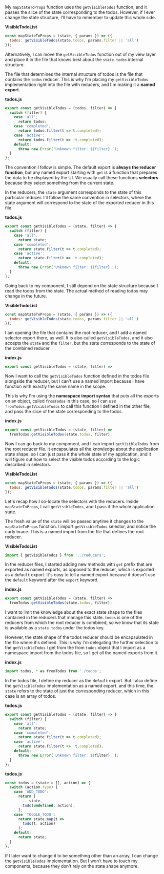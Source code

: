 My `mapStateToProps` function uses the `getVisibleTodos` function, and it passes the slice of the state corresponding to the todos. However, if I ever change the state structure, I'll have to remember to update this whole side.

**VisibleTodoList**
```javascript
const mapStateToProps = (state, { params }) => ({
  todos: getVisibleTodos(state.todos, params.filter || 'all')
});
```

Alternatively, I can move the `getVisibleTodos` function out of my view layer and place it in the file that knows best about the `state.todos` internal structure.

The file that determines the internal structure of todos is the file that contains the `todos` reducer. This is why I'm placing my `getVisibleTodos` implementation right into the file with reducers, and I'm making it a **named export**.

**todos.js**
```javascript
export const getVisibleTodos = (todos, filter) => {
  switch (filter) {
    case 'all';
      return todos;
    case 'completed';
      return todos.filter(t => t.completed);
    case 'active':
      return todos.filter(t => !t.completed);
    default:
      throw new Error('Unknown filter: ${filter}.`);
  }
};
```

The convention I follow is simple. The default export is **always the reducer function**, but any named export starting with `get` is a function that prepares the data to be displayed by the UI. We usually call these functions **selectors** because they select something from the current state.

In the reducers, the `state` argument corresponds to the state of this particular reducer. I'll follow the same convention in selectors, where the state argument will correspond to the state of the exported reducer in this file.

**todos.js**
```javascript
export const getVisibleTodos = (state, filter) => {
  switch (filter) {
    case 'all';
      return state;
    case 'completed';
      return state.filter(t => t.completed);
    case 'active':
      return state.filter(t => !t.completed);
    default:
      throw new Error('Unknown filter: ${filter}.`);
  }
};
```

Going back to my component, I still depend on the state structure because I read the todos from the state. The actual method of reading todos may change in the future.

**VisibleTodoList**
```javascript
const mapStateToProps = (state, { params }) => ({
  todos: getVisibleTodos(state.todos, params.filter || 'all')
});
```

I am opening the file that contains the root reducer, and I add a named selector export there, as well. It is also called `getVisibleTodos`, and it also accepts the `state` and the `filter`, but the state corresponds to the state of the combined reducer.

**index.js**
```javascript
export const getVisibleTodos = (state, filter) =>
```

Now I want to call the `getVisibleTodos` function defined in the todos file alongside the reducer, but I can't use a named import because I have function with exactly the same name in the scope.

This is why I'm using the **namespace import syntax** that puts all the exports on an object, called `fromTodos` in this case, so I can use `fromTodos.getVisibleTodos` to call this function I defined in the other file, and pass the slice of the state corresponding to the todos.

**index.js**
```javascript
export const getVisibleTodos = (state, filter) =>
  fromTodos.getVisibleTodos(state.todos, filter);
```

Now I can go back to my component, and I can import `getVisibleTodos` from the root reducer file. It encapsulates all the knowledge about the application state shape, so I can just pass it the whole state of my application, and it will figure out how to select the visible todos according to the logic described in selectors.

**VisibleTodoList**
```javascript
const mapStateToProps = (state, { params }) => ({
  todos: getVisibleTodos(state.todos, params.filter || 'all')
});
```

Let's recap how I co-locate the selectors with the reducers. Inside `mapStateToProps`, I call `getVisibleTodos`, and I pass it the whole application state.

The fresh value of the `state` will be passed anytime it changes to the `mapStateToProps` function. I import `getVisibleTodos` selector, and notice the curly brace. This is a named import from the file that defines the root reducer.

**VisibleTodoList**
```javascript
import { getVisibleTodos } from '../reducers';
```

In the reducer files, I started adding new methods with `get` prefix that are exported as named exports, as opposed to the reducer, which is exported as a `default` export. It's easy to tell a named export because it doesn't use the `default` keyword after the `export` keyword.

**index.js**
```javascript
export const getVisibleTodos = (state, filter) =>
  fromTodos.getVisibleTodos(state.todos, filter);
```

I want to limit the knowledge about the exact state shape to the files contained in the reducers that manage this state. `todos` is one of the reducers from which the root reducer is combined, so we know that its state is available as a `state.todos` under the todos key.

However, the state shape of the todos reducer should be encapsulated in the file where it's defined. This is why I'm delegating the further selection to the `getVisibleTodos` I get from the from `todos` object that I import as a namespace import from the todos file, so I get all the named exports from it.

**index.js**
```javascript
import todos, * as fromTodos from './todos';
```

In the todos file, I define my reducer as the `default` export. But I also define the `getVisibleTodos` implementation as a named export, and this time, the `state` refers to the state of just the corresponding reducer, which in this case is an array of todos.

**todos.js**
```javascript
export const getVisibleTodos = (state, filter) => {
  switch (filter) {
    case 'all':
      return state;
    case 'completed':
      return state.filter(t => t.completed);
    case 'active':
      return state.filter(t => !t.completed);
    default:
      throw new Error(`Unknown filter: ${filter}.`);
  }
};
```

**todos.js**
```javascript
const todos = (state = [], action) => {
  switch (action.type) {
    case 'ADD_TODO':
      return [
        ...state,
        todo(undefined, action),
      ];
    case 'TOGGLE_TODO':
      return state.map(t =>
        todo(t, action)
      );
    default:
      return state;
  }
};
```

If I later want to change it to be something other than an array, I can change the `getVisibleTodos` implementation. But I won't have to touch my components, because they don't rely on the state shape anymore.